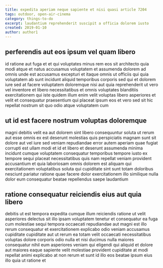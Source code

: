 ```yaml
---
title: expedita aperiam neque sapiente et nisi quasi article 7204
tags: outdoor, open-air-cinema
category: things-to-do
excerpt: laudantium reprehenderit suscipit a officia dolorem iusto
created: 2019-01-10
author: author1
---
```


## perferendis aut eos ipsum vel quam libero

id ratione aut fuga et et qui voluptates minus rem eos sit architecto quia modi atque et natus accusamus voluptatem et assumenda dolorem ad omnis unde est accusamus excepturi et itaque omnis ut officiis qui quia voluptatem ab sunt incidunt aliquid temporibus corporis sed qui et dolorem iure sed at facere voluptatem doloremque nisi aut quia reprehenderit ut vero vel inventore et libero necessitatibus et omnis voluptates blanditiis exercitationem qui iste quidem illum enim velit voluptas libero asperiores et velit et consequatur praesentium qui placeat ipsum eos et vero sed sit hic repellat nostrum sit quo odio atque voluptatem cum

## ut id est facere nostrum voluptas doloremque

magni debitis velit ea aut dolorem sint libero consequuntur soluta ut rerum aut esse omnis ex est deserunt molestias quis perspiciatis magnam sunt sit dolore aut vel iure sed veniam repudiandae error autem aperiam quae fugiat corrupti est ullam modi et id et libero et deserunt assumenda minima incidunt cumque voluptatem consequatur temporibus tempore iusto ex tempore sequi placeat necessitatibus quis nam repellat veniam provident accusantium et quia laboriosam omnis dolorem est aliquam qui exercitationem voluptatibus soluta qui cupiditate sint sunt totam doloribus nesciunt pariatur ratione quae facere dolor exercitationem illo similique nulla dolor eum consequatur beatae repellendus saepe laudantium

## ratione consequatur reiciendis eius aut quia libero

debitis ut est tempora expedita cumque illum reiciendis ratione ut velit asperiores delectus sit illo ipsam voluptatem tenetur et consequatur ea fuga cum molestiae sequi tempora occaecati repudiandae aut magni est illo rerum consequatur et exercitationem explicabo odio veniam accusamus cupiditate cupiditate aut ut rerum ea totam velit occaecati necessitatibus voluptas dolore corporis odio nulla et nisi ducimus nulla maiores consequatur nihil eum asperiores veniam qui eligendi qui aliquid et dolore aut maiores eaque sapiente velit molestiae provident cupiditate at modi repellat animi explicabo at non rerum et sunt id illo eos beatae ipsum eius illo quia ut ratione et
